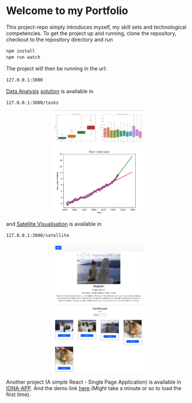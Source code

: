 # Welcome to my Portfolio

This project-repo simply introduces myself, my skill sets and technological competencies. To get the project up and running, clone the repository, checkout to the repository directory and run

```sh
npm install
npm run watch
```

The project will then be running in the url:

```sh
127.0.0.1:3000
```

[Data Analysis] [solution] is available in

```sh
127.0.0.1:3000/tasks
```

<p align="center">
<img class="img-fluid" src="https://github.com/Philosh/portfolio/blob/master/public/resume/assets/img/portfolio/portfolio4-details-3.jpg?raw=true" alt="drawing" width="50%"/>
<img class="img-fluid"
src="https://github.com/Philosh/portfolio/blob/master/public/resume/assets/img/portfolio/portfolio4-details-4.jpg?raw=true" alt="drawing" width="50%"/>
</p>

and [Satellite Visualisation] is available in

```sh
127.0.0.1:3000/satellite
```

<p  align="center">
<img class="img-fluid"  src="https://github.com/Philosh/IONA-APP/blob/master/public/assets/images/image1.jpg?raw=true"  alt="drawing"  width="50%"/>
<img  class="img-fluid"
src="https://github.com/Philosh/IONA-APP/blob/master/public/assets/images/image2.jpg?raw=true"  alt="drawing"  width="50%"/>
</p>

Another project (A simple React - Single Page Application) is available in [IONA-APP]. And the demo link [here].(Might take a minute or so to load the first time).

[//]: # "Link References"
[Data Analysis]: https://github.com/Philosh/portfolio/tree/master/taskSolutions
[solution]: https://github.com/Philosh/portfolio/blob/master/taskSolutions/taskMain.js
[Satellite Visualisation]: https://github.com/Philosh/portfolio/tree/master/public/javascripts/satvis
[IONA-APP]: https://github.com/Philosh/IONA-APP
[here]: https://iona-app.fly.dev/
